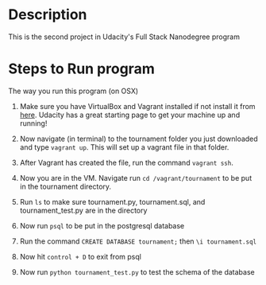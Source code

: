 # Description
This is the second project in Udacity's Full Stack Nanodegree program

# Steps to Run program
The way you run this program (on OSX)

1. Make sure you have VirtualBox and Vagrant installed if not install it from [here](https://www.udacity.com/wiki/ud197/install-vagrant). Udacity has a great starting page to get your machine up and running!

2. Now navigate (in terminal) to the tournament folder you just downloaded and type ```vagrant up```. This will set up a vagrant file in that folder.

3. After Vagrant has created the file, run the command ```vagrant ssh```.

4. Now you are in the VM. Navigate run ```cd /vagrant/tournament``` to be put in the tournament directory.

5. Run ```ls``` to make sure tournament.py, tournament.sql, and tournament_test.py are in the directory

6. Now run ```psql``` to be put in the postgresql database

7. Run the command ```CREATE DATABASE tournament;``` then ```\i tournament.sql```

8. Now hit ```control + D``` to exit from psql

9. Now run ```python tournament_test.py``` to test the schema of the database
